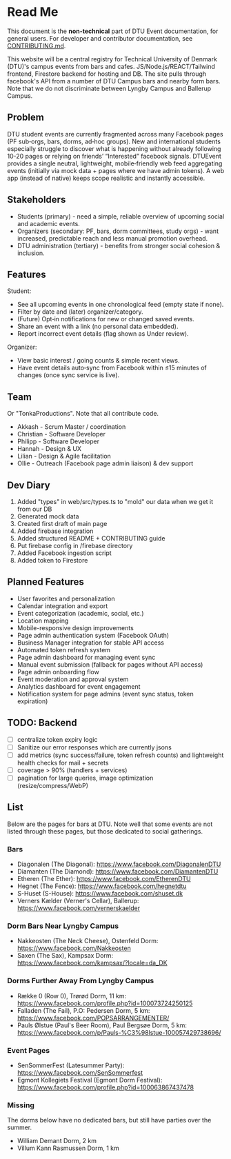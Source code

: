 # Read Me

This document is the **non-technical** part of DTU Event documentation, for general users. For developer and contributor documentation, see [CONTRIBUTING.md](./CONTRIBUTING.md).

This website will be a central registry for Technical University of Denmark (DTU)'s campus events from bars and cafes. JS/Node.js/REACT/Tailwind frontend, Firestore backend for hosting and DB. The site pulls through facebook's API from a number of DTU Campus bars and nearby form bars. Note that we do not discriminate between Lyngby Campus and Ballerup Campus.

## Problem

DTU student events are currently fragmented across many Facebook pages (PF sub‑orgs, bars, dorms, ad‑hoc groups). New and international students especially struggle to discover what is happening without already following 10-20 pages or relying on friends’ “Interested” facebook signals. DTUEvent provides a single neutral, lightweight, mobile‑friendly web feed aggregating events (initially via mock data + pages where we have admin tokens). A web app (instead of native) keeps scope realistic and instantly accessible.

## Stakeholders

- Students (primary) - need a simple, reliable overview of upcoming social and academic events.
- Organizers (secondary: PF, bars, dorm committees, study orgs) - want increased, predictable reach and less manual promotion overhead.
- DTU administration (tertiary) - benefits from stronger social cohesion & inclusion.

## Features

Student:

- See all upcoming events in one chronological feed (empty state if none).
- Filter by date and (later) organizer/category.
- (Future) Opt‑in notifications for new or changed saved events.
- Share an event with a link (no personal data embedded).
- Report incorrect event details (flag shown as Under review).

Organizer:

- View basic interest / going counts & simple recent views.
- Have event details auto‑sync from Facebook within ≤15 minutes of changes (once sync service is live).

## Team

Or "TonkaProductions". Note that all contribute code.

- Akkash - Scrum Master / coordination
- Christian - Software Developer
- Philipp - Software Developer
- Hannah - Design & UX
- Lilian - Design & Agile facilitation
- Ollie - Outreach (Facebook page admin liaison) & dev support

## Dev Diary

1. Added "types" in web/src/types.ts to "mold" our data when we get it from our DB
2. Generated mock data
3. Created first draft of main page
4. Added firebase integration
5. Added structured README + CONTRIBUTING guide
6. Put firebase config in /firebase directory
7. Added Facebook ingestion script
8. Added token to Firestore

## Planned Features

- User favorites and personalization
- Calendar integration and export
- Event categorization (academic, social, etc.)
- Location mapping
- Mobile-responsive design improvements
- Page admin authentication system (Facebook OAuth)
- Business Manager integration for stable API access
- Automated token refresh system
- Page admin dashboard for managing event sync
- Manual event submission (fallback for pages without API access)
- Page admin onboarding flow
- Event moderation and approval system
- Analytics dashboard for event engagement
- Notification system for page admins (event sync status, token expiration)

## TODO: Backend

- [ ] centralize token expiry logic
- [ ] Sanitize our error responses which are currently jsons
- [ ] add metrics (sync success/failure, token refresh counts) and lightweight health checks for mail + secrets
- [ ] coverage > 90% (handlers + services)
- [ ] pagination for large queries, image optimization (resize/compress/WebP)

## List

Below are the pages for bars at DTU. Note well that some events are not listed through these pages, but those dedicated to social gatherings.

### Bars

- Diagonalen (The Diagonal): <https://www.facebook.com/DiagonalenDTU>
- Diamanten (The Diamond): <https://www.facebook.com/DiamantenDTU>
- Etheren (The Ether): <https://www.facebook.com/EtherenDTU>
- Hegnet (The Fence): <https://www.facebook.com/hegnetdtu>
- S-Huset (S-House): <https://www.facebook.com/shuset.dk>
- Verners Kælder (Verner's Cellar), Ballerup: <https://www.facebook.com/vernerskaelder>

### Dorm Bars Near Lyngby Campus

- Nakkeosten (The Neck Cheese), Ostenfeld Dorm: <https://www.facebook.com/Nakkeosten>
- Saxen (The Sax), Kampsax Dorm: <https://www.facebook.com/kampsax/?locale=da_DK>

### Dorms Further Away From Lyngby Campus

- Række 0 (Row 0), Trørød Dorm, 11 km: <https://www.facebook.com/profile.php?id=100073724250125>
- Falladen (The Fail), P.O: Pedersen Dorm, 5 km: <https://www.facebook.com/POPSARRANGEMENTER/>
- Pauls Ølstue (Paul's Beer Room), Paul Bergsøe Dorm, 5 km: <https://www.facebook.com/p/Pauls-%C3%98lstue-100057429738696/>

### Event Pages

- SenSommerFest (Latesummer Party): <https://www.facebook.com/SenSommerfest>
- Egmont Kollegiets Festival (Egmont Dorm Festival): <https://www.facebook.com/profile.php?id=100063867437478>

### Missing

The dorms below have no dedicated bars, but still have parties over the summer.

- William Demant Dorm, 2 km
- Villum Kann Rasmussen Dorm, 1 km

